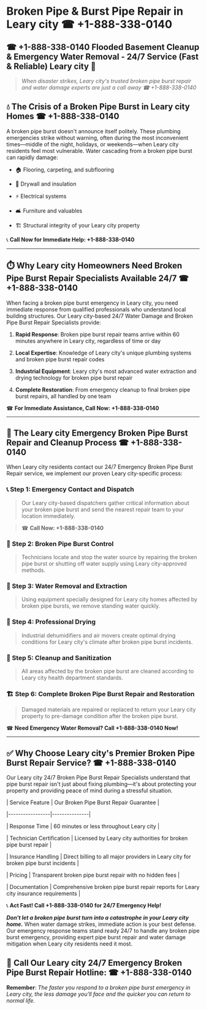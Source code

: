 # Broken Pipe & Burst Pipe Repair in Leary city ☎ +1-888-338-0140  
## ☎ +1-888-338-0140 Flooded Basement Cleanup & Emergency Water Removal - 24/7 Service (Fast & Reliable) Leary city 🚨  

> *When disaster strikes, Leary city's trusted broken pipe burst repair and water damage experts are just a call away ☎ +1-888-338-0140*  

## 💧 The Crisis of a Broken Pipe Burst in Leary city Homes ☎ +1-888-338-0140  

A broken pipe burst doesn't announce itself politely. These plumbing emergencies strike without warning, often during the most inconvenient times—middle of the night, holidays, or weekends—when Leary city residents feel most vulnerable. Water cascading from a broken pipe burst can rapidly damage:  

* 🏠 Flooring, carpeting, and subflooring  
* 🧱 Drywall and insulation  
* ⚡ Electrical systems  
* 🛋️ Furniture and valuables  
* 🏗️ Structural integrity of your Leary city property  

📞 **Call Now for Immediate Help: +1-888-338-0140**  

---  

## ⏱️ Why Leary city Homeowners Need Broken Pipe Burst Repair Specialists Available 24/7 ☎ +1-888-338-0140  

When facing a broken pipe burst emergency in Leary city, you need immediate response from qualified professionals who understand local building structures. Our Leary city-based 24/7 Water Damage and Broken Pipe Burst Repair Specialists provide:  

1. **Rapid Response**: Broken pipe burst repair teams arrive within 60 minutes anywhere in Leary city, regardless of time or day  
2. **Local Expertise**: Knowledge of Leary city's unique plumbing systems and broken pipe burst repair codes  
3. **Industrial Equipment**: Leary city's most advanced water extraction and drying technology for broken pipe burst repair  
4. **Complete Restoration**: From emergency cleanup to final broken pipe burst repairs, all handled by one team  

☎ **For Immediate Assistance, Call Now: +1-888-338-0140**  

---  

## 🔧 The Leary city Emergency Broken Pipe Burst Repair and Cleanup Process ☎ +1-888-338-0140  

When Leary city residents contact our 24/7 Emergency Broken Pipe Burst Repair service, we implement our proven Leary city-specific process:  

### 📞 Step 1: Emergency Contact and Dispatch  
> Our Leary city-based dispatchers gather critical information about your broken pipe burst and send the nearest repair team to your location immediately.  
> ☎ **Call Now: +1-888-338-0140**  

### 🚿 Step 2: Broken Pipe Burst Control  
> Technicians locate and stop the water source by repairing the broken pipe burst or shutting off water supply using Leary city-approved methods.  

### 🌊 Step 3: Water Removal and Extraction  
> Using equipment specially designed for Leary city homes affected by broken pipe bursts, we remove standing water quickly.  

### 💨 Step 4: Professional Drying  
> Industrial dehumidifiers and air movers create optimal drying conditions for Leary city's climate after broken pipe burst incidents.  

### 🧼 Step 5: Cleanup and Sanitization  
> All areas affected by the broken pipe burst are cleaned according to Leary city health department standards.  

### 🏗️ Step 6: Complete Broken Pipe Burst Repair and Restoration  
> Damaged materials are repaired or replaced to return your Leary city property to pre-damage condition after the broken pipe burst.  

☎ **Need Emergency Water Removal? Call +1-888-338-0140 Now!**  

---  

## ✅ Why Choose Leary city's Premier Broken Pipe Burst Repair Service? ☎ +1-888-338-0140  

Our Leary city 24/7 Broken Pipe Burst Repair Specialists understand that pipe burst repair isn't just about fixing plumbing—it's about protecting your property and providing peace of mind during a stressful situation.  

| Service Feature | Our Broken Pipe Burst Repair Guarantee |  
|-----------------|---------------|  
| Response Time | 60 minutes or less throughout Leary city |  
| Technician Certification | Licensed by Leary city authorities for broken pipe burst repair |  
| Insurance Handling | Direct billing to all major providers in Leary city for broken pipe burst incidents |  
| Pricing | Transparent broken pipe burst repair with no hidden fees |  
| Documentation | Comprehensive broken pipe burst repair reports for Leary city insurance requirements |  

📞 **Act Fast! Call +1-888-338-0140 for 24/7 Emergency Help!**  

***Don't let a broken pipe burst turn into a catastrophe in your Leary city home.*** When water damage strikes, immediate action is your best defense. Our emergency response teams stand ready 24/7 to handle any broken pipe burst emergency, providing expert pipe burst repair and water damage mitigation when Leary city residents need it most.  

## 📱 Call Our Leary city 24/7 Emergency Broken Pipe Burst Repair Hotline: ☎ +1-888-338-0140  

**Remember**: *The faster you respond to a broken pipe burst emergency in Leary city, the less damage you'll face and the quicker you can return to normal life.*